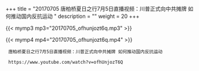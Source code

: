+++
title = "20170705  唐柏桥夏日之行7月5日直播视频：川普正式向中共摊牌 如何推动国内反抗运动 "
description = ""
weight = 20
+++

{{< mymp3 mp3="20170705_ofhunjozt6q.mp3" >}}

{{< mymp4 mp4="20170705_ofhunjozt6q.mp4" >}}

     唐柏桥夏日之行7月5日直播视频：川普正式向中共摊牌 如何推动国内反抗运动 
     
     https://www.youtube.com/watch?v=ofhUnjozT6Q 
